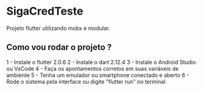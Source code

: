 # SigaCredTeste

Projeto flutter utilizando mobx e modular.

## Como vou rodar o projeto ?

1 - Instale o flutter 2.0.6
2 - Instale o dart 2.12.4
3 - Instale o Android Studio ou VsCode
4 - Faça os apontamentos corretos em suas variáveis de ambiente
5 - Tenha um emulador ou smartphone conectado e aberto
6 - Rode o sistema pela interface ou digite "flutter run" no terminal 



